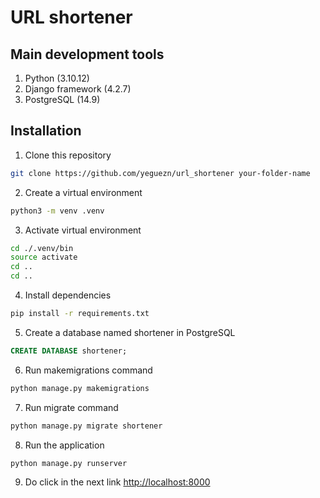 # URL shortener

## Main development tools
1. Python (3.10.12)
2. Django framework (4.2.7)
3. PostgreSQL (14.9)

## Installation
1. Clone this repository
```bash script
git clone https://github.com/yeguezn/url_shortener your-folder-name
```
2. Create a virtual environment
```bash script
python3 -m venv .venv
```
3. Activate virtual environment
```bash script
cd ./.venv/bin
source activate
cd ..
cd ..
```
4. Install dependencies
```bash script
pip install -r requirements.txt
```
5. Create a database named shortener in PostgreSQL
~~~~sql
CREATE DATABASE shortener;
~~~~
6. Run makemigrations command
```bash script
python manage.py makemigrations
```
7. Run migrate command
```bash script
python manage.py migrate shortener
```
8. Run the application
```bash script
python manage.py runserver
```
9. Do click in the next link
[http://localhost:8000](http://localhost:8000)
